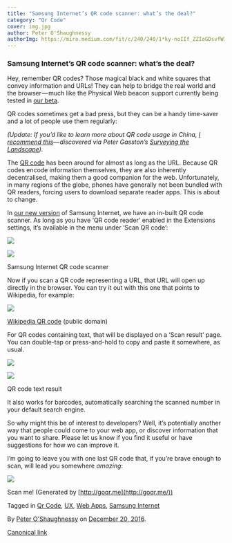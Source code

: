 ```yaml
---
title: "Samsung Internet’s QR code scanner: what’s the deal?"
category: "Qr Code"
cover: img.jpg
author: Peter O'Shaughnessy
authorImg: https://miro.medium.com/fit/c/240/240/1*ky-noIIf_ZZIoGDsvfW3AA.jpeg
---
```


### Samsung Internet’s QR code scanner: what’s the deal?

Hey, remember QR codes? Those magical black and white squares that convey information and URLs! They can help to bridge the real world and the browser — much like the Physical Web beacon support currently being tested in [our beta](https://medium.com/samsung-internet-dev/beta-d0f988fb77fb).

QR codes sometimes get a bad press, but they can be a handy time-saver and a lot of people use them regularly:

_(Update: If you’d like to learn more about QR code usage in China,_ [_I recommend this_](https://medium.com/chrysaora-weekly/pictures-of-chinese-people-scanning-qr-codes-a564047ec58f)_— discovered via Peter Gasston’s_ [_Surveying the Landscape_](https://medium.com/rehabstudio/surveying-the-landscape-4d7127a7d53f)_)._

The [QR code](https://en.wikipedia.org/wiki/QR_code) has been around for almost as long as the URL. Because QR codes encode information themselves, they are also inherently decentralised, making them a good companion for the web. Unfortunately, in many regions of the globe, phones have generally not been bundled with QR readers, forcing users to download separate reader apps. This is about to change.

In [our new version](https://medium.com/samsung-internet-dev/announcing-samsung-internet-5-0-1ac2bfc14b78) of Samsung Internet, we have an in-built QR code scanner. As long as you have ‘QR code reader’ enabled in the Extensions settings, it’s available in the menu under ‘Scan QR code’:

![](https://cdn-images-1.medium.com/max/600/1*TWbYPptmJz9tRWdHtyXw0A.png)

![](https://cdn-images-1.medium.com/max/600/1*PghFerdymdCxaCLpL0CSEw.png)

Samsung Internet QR code scanner

Now if you scan a QR code representing a URL, that URL will open up directly in the browser. You can try it out with this one that points to Wikipedia, for example:

![](https://cdn-images-1.medium.com/max/800/1*Tb_ZaeHf90_ZyhoIM6Fg8A.png)

[Wikipedia QR code](https://en.wikipedia.org/wiki/QR_code#/media/File:Wikipedia_mobile_en.svg) (public domain)

For QR codes containing text, that will be displayed on a ‘Scan result’ page. You can double-tap or press-and-hold to copy and paste it somewhere, as usual.

![](https://cdn-images-1.medium.com/max/600/1*X0-LFhnvxygncQ7qnTmnNA.png)

![](https://cdn-images-1.medium.com/max/600/1*YVersYpp4P1oyARub_69TA.png)

QR code text result

It also works for barcodes, automatically searching the scanned number in your default search engine.

So why might this be of interest to developers? Well, it’s potentially another way that people could come to your web app, or discover information that you want to share. Please let us know if you find it useful or have suggestions for how we can improve it.

I’m going to leave you with one last QR code that, if you’re brave enough to scan, will lead you somewhere _amazing_:

![](https://cdn-images-1.medium.com/max/800/1*FDqK2wD1euDeauwBXIPWWQ.png)

Scan me! (Generated by [http://goqr.me](http://goqr.me/))

Tagged in [Qr Code](https://medium.com/tag/qr-code), [UX](https://medium.com/tag/ux), [Web Apps](https://medium.com/tag/web-apps), [Samsung Internet](https://medium.com/tag/samsung-internet)

By [Peter O'Shaughnessy](https://medium.com/@poshaughnessy) on [December 20, 2016](https://medium.com/p/20becb76f057).

[Canonical link](https://medium.com/@poshaughnessy/samsung-internets-qr-code-scanner-what-s-the-deal-20becb76f057)
